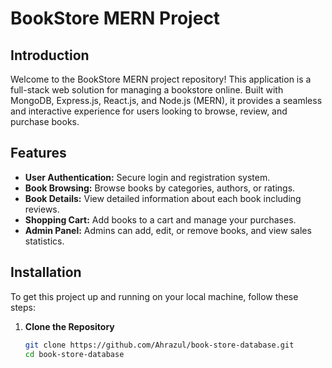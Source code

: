 # BookStore MERN Project

## Introduction

Welcome to the BookStore MERN project repository! This application is a full-stack web solution for managing a bookstore online. Built with MongoDB, Express.js, React.js, and Node.js (MERN), it provides a seamless and interactive experience for users looking to browse, review, and purchase books.

## Features

- **User Authentication:** Secure login and registration system.
- **Book Browsing:** Browse books by categories, authors, or ratings.
- **Book Details:** View detailed information about each book including reviews.
- **Shopping Cart:** Add books to a cart and manage your purchases.
- **Admin Panel:** Admins can add, edit, or remove books, and view sales statistics.

## Installation

To get this project up and running on your local machine, follow these steps:

1. **Clone the Repository**
   
   ```bash
   git clone https://github.com/Ahrazul/book-store-database.git
   cd book-store-database
